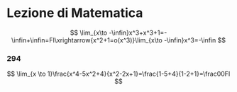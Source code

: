 # Lezione di Matematica


$$
\lim_{x\to -\infin}x^3+x^3+1=-\infin+\infin=FI\xrightarrow{x^2+1=o(x^3)}\lim_{x\to -\infin}x^3=-\infin
$$

### 294

$$
\lim_{x \to 1}\frac{x^4-5x^2+4}{x^2-2x+1}=\frac{1-5+4}{1-2+1}=\frac00FI
$$
<!--stackedit_data:
eyJoaXN0b3J5IjpbLTc4ODc0NDUxNl19
-->